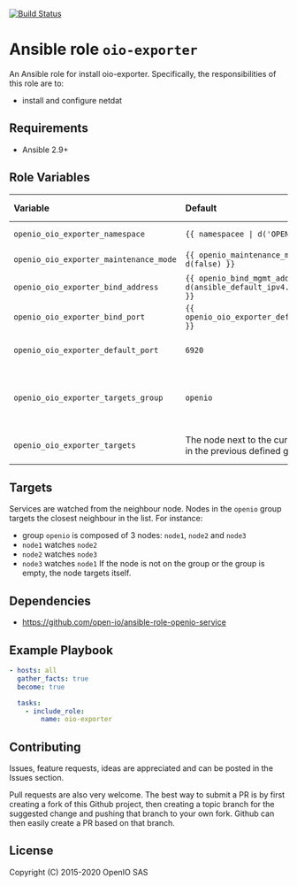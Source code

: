 [![Build Status](https://travis-ci.org/open-io/ansible-role-openio-oio-exporter.svg?branch=master)](https://travis-ci.org/open-io/ansible-role-openio-oio-exporter)
# Ansible role `oio-exporter`

An Ansible role for install oio-exporter. Specifically, the responsibilities of this role are to:

- install and configure netdat

## Requirements

- Ansible 2.9+

## Role Variables

| Variable   | Default | Comments (type)  |
| :---       | :---    | :---             |
| `openio_oio_exporter_namespace` | `{{ namespacee \| d('OPENIO') }}` | OpenIO Namespace |
| `openio_oio_exporter_maintenance_mode` | `{{ openio_maintenance_mode \| d(false) }}` | Maintenance mode |
| `openio_oio_exporter_bind_address` | `{{ openio_bind_mgmt_address \| d(ansible_default_ipv4.address) }}` |  Binding IP address. |
| `openio_oio_exporter_bind_port` | `{{ openio_oio_exporter_default_port }}` |  Listening port. |
| `openio_oio_exporter_default_port` | `6920` |  Default listening port. |
| `openio_oio_exporter_targets_group` | `openio` | The inventory group used to search for the target. |
| `openio_oio_exporter_targets` | The node next to the current node in the previous defined group.  | A list of targets to watch. |

## Targets
Services are watched from the neighbour node. Nodes in the `openio` group targets the closest neighbour in the list. For instance:
- group `openio` is composed of 3 nodes: `node1`, `node2` and `node3`
- `node1` watches `node2`
- `node2` watches `node3`
- `node3` watches `node1`
If the node is not on the group or the group is empty, the node targets itself.

## Dependencies
- https://github.com/open-io/ansible-role-openio-service

## Example Playbook

```yaml
- hosts: all
  gather_facts: true
  become: true

  tasks:
    - include_role:
        name: oio-exporter
```

## Contributing

Issues, feature requests, ideas are appreciated and can be posted in the Issues section.

Pull requests are also very welcome.
The best way to submit a PR is by first creating a fork of this Github project, then creating a topic branch for the suggested change and pushing that branch to your own fork.
Github can then easily create a PR based on that branch.

## License
Copyright (C) 2015-2020 OpenIO SAS
